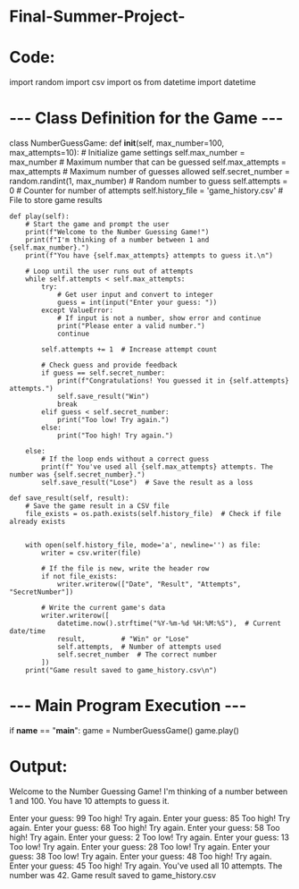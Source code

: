# Final-Summer-Project-
# Code: 
import random
import csv
import os
from datetime import datetime

# --- Class Definition for the Game ---
class NumberGuessGame:
    def __init__(self, max_number=100, max_attempts=10):
        # Initialize game settings
        self.max_number = max_number            # Maximum number that can be guessed
        self.max_attempts = max_attempts        # Maximum number of guesses allowed
        self.secret_number = random.randint(1, max_number)  # Random number to guess
        self.attempts = 0                        # Counter for number of attempts
        self.history_file = 'game_history.csv'   # File to store game results

    def play(self):
        # Start the game and prompt the user
        print(f"Welcome to the Number Guessing Game!")
        print(f"I'm thinking of a number between 1 and {self.max_number}.")
        print(f"You have {self.max_attempts} attempts to guess it.\n")

        # Loop until the user runs out of attempts
        while self.attempts < self.max_attempts:
            try:
                # Get user input and convert to integer
                guess = int(input("Enter your guess: "))
            except ValueError:
                # If input is not a number, show error and continue
                print("Please enter a valid number.")
                continue

            self.attempts += 1  # Increase attempt count

            # Check guess and provide feedback
            if guess == self.secret_number:
                print(f"Congratulations! You guessed it in {self.attempts} attempts.")
                self.save_result("Win") 
                break
            elif guess < self.secret_number:
                print("Too low! Try again.")
            else:
                print("Too high! Try again.")

        else:
            # If the loop ends without a correct guess
            print(f" You've used all {self.max_attempts} attempts. The number was {self.secret_number}.")
            self.save_result("Lose")  # Save the result as a loss

    def save_result(self, result):
        # Save the game result in a CSV file
        file_exists = os.path.exists(self.history_file)  # Check if file already exists

        
        with open(self.history_file, mode='a', newline='') as file:
            writer = csv.writer(file)

            # If the file is new, write the header row
            if not file_exists:
                writer.writerow(["Date", "Result", "Attempts", "SecretNumber"])

            # Write the current game's data
            writer.writerow([
                datetime.now().strftime("%Y-%m-%d %H:%M:%S"),  # Current date/time
                result,         # "Win" or "Lose"
                self.attempts,  # Number of attempts used
                self.secret_number  # The correct number
            ])
        print("Game result saved to game_history.csv\n")

# --- Main Program Execution ---
if __name__ == "__main__":
    game = NumberGuessGame() 
    game.play() 
# Output: 
Welcome to the Number Guessing Game!
I'm thinking of a number between 1 and 100.
You have 10 attempts to guess it.

Enter your guess: 99
Too high! Try again.
Enter your guess: 85
Too high! Try again.
Enter your guess: 68
Too high! Try again.
Enter your guess: 58
Too high! Try again.
Enter your guess: 2
Too low! Try again.
Enter your guess: 13
Too low! Try again.
Enter your guess: 28
Too low! Try again.
Enter your guess: 38
Too low! Try again.
Enter your guess: 48
Too high! Try again.
Enter your guess: 45
Too high! Try again.
 You've used all 10 attempts. The number was 42.
Game result saved to game_history.csv
